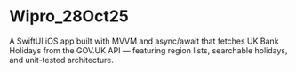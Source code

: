 # Wipro_28Oct25
A SwiftUI iOS app built with MVVM and async/await that fetches UK Bank Holidays from the GOV.UK API — featuring region lists, searchable holidays, and unit-tested architecture.
